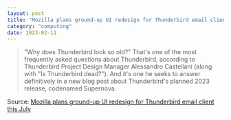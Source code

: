```yaml
---
layout: post
title: "Mozilla plans ground-up UI redesign for Thunderbird email client this July"
category: "computing"
date: 2023-02-11
---
```


>"Why does Thunderbird look so old?"  That's one of the most frequently asked questions about Thunderbird, according to Thunderbird Project Design Manager Alessandro Castellani (along with "Is Thunderbird dead?"). And it's one he seeks to answer definitively in a new blog post about Thunderbird's planned 2023 release, codenamed Supernova.

Source: [Mozilla plans ground-up UI redesign for Thunderbird email client this July](https://arstechnica.com/gadgets/2023/02/mozilla-plans-ground-up-ui-redesign-for-thunderbird-email-client-this-july/?comments-page=1)

